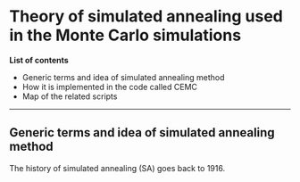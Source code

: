 # **Theory of simulated annealing used in the Monte Carlo simulations**





**List of contents**



* Generic terms and idea of simulated annealing method
* How it is implemented in the code called CEMC
* Map of the related scripts 



-------------------------------------------------------------------------------------



## Generic terms and idea of simulated annealing method

The history of simulated annealing (SA) goes back to 1916.

